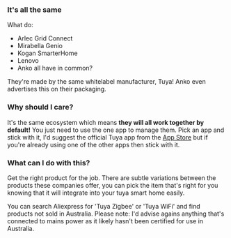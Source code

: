 ### It's all the same
What do:
- Arlec Grid Connect
- Mirabella Genio
- Kogan SmarterHome
- Lenovo
- Anko
all have in common?

They're made by the same whitelabel manufacturer, Tuya!  Anko even advertises this on their packaging.

### Why should I care?

It's the same ecosystem which means **they will all work together by default!**  You just need to use the one app to manage them.  Pick an app and stick with it, I'd suggest the official Tuya app from the [App Store](https://apps.apple.com/au/app/tuya-smart/id1034649547) but if you're already using one of the other apps then stick with it.

### What can I do with this?
Get the right product for the job.  There are subtle variations between the products these companies offer, you can pick the item that's right for you knowing that it will integrate into your tuya smart home easily.

You can search Aliexpress for 'Tuya Zigbee' or 'Tuya WiFi' and find products not sold in Australia.  Please note: I'd advise agains anything that's connected to mains power as it likely hasn't been certified for use in Australia.